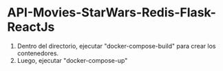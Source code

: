 # API-Movies-StarWars-Redis-Flask-ReactJs
1) Dentro del directorio, ejecutar "docker-compose-build" para crear los contenedores.
2) Luego, ejecutar "docker-compose-up"
